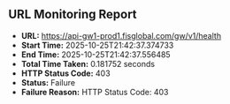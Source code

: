 ## URL Monitoring Report

- **URL:** https://api-gw1-prod1.fisglobal.com/gw/v1/health
- **Start Time:** 2025-10-25T21:42:37.374733
- **End Time:** 2025-10-25T21:42:37.556485
- **Total Time Taken:** 0.181752 seconds
- **HTTP Status Code:** 403
- **Status:** Failure
- **Failure Reason:** HTTP Status Code: 403
